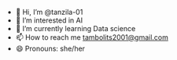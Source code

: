 - 👋 Hi, I’m @tanzila-01
- 👀 I’m interested in AI
- 🌱 I’m currently learning Data science
- 📫 How to reach me tambolits2001@gmail.com 
- 😄 Pronouns: she/her

<!---
tanzila-01/tanzila-01 is a ✨ special ✨ repository because its `README.md` (this file) appears on your GitHub profile.
You can click the Preview link to take a look at your changes.
--->
